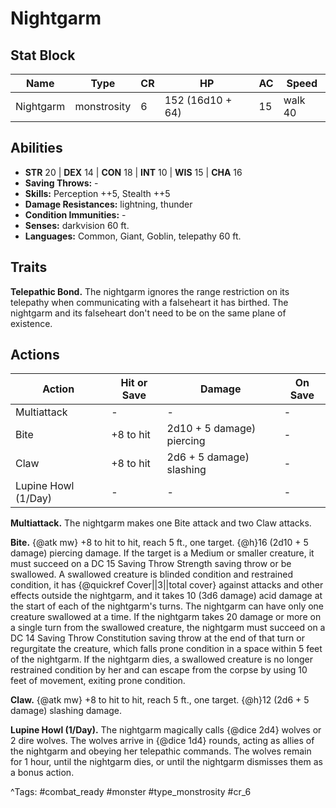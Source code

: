 # Nightgarm

## Stat Block

| Name | Type | CR | HP | AC | Speed |
|------|------|----|----|----|-------|
| Nightgarm | monstrosity | 6 | 152 (16d10 + 64) | 15 | walk 40 |

## Abilities

- **STR** 20 | **DEX** 14 | **CON** 18 | **INT** 10 | **WIS** 15 | **CHA** 16
- **Saving Throws:** -  
- **Skills:** Perception ++5, Stealth ++5  
- **Damage Resistances:** lightning, thunder  
- **Condition Immunities:** -  
- **Senses:** darkvision 60 ft.  
- **Languages:** Common, Giant, Goblin, telepathy 60 ft.

## Traits

**Telepathic Bond.** The nightgarm ignores the range restriction on its telepathy when communicating with a falseheart it has birthed. The nightgarm and its falseheart don't need to be on the same plane of existence.


## Actions

| Action | Hit or Save | Damage | On Save |
|--------|--------------|--------|----------|
| Multiattack | - | - | - |
| Bite | +8 to hit | 2d10 + 5 damage) piercing | - |
| Claw | +8 to hit | 2d6 + 5 damage) slashing | - |
| Lupine Howl (1/Day) | - | - | - |

**Multiattack.** The nightgarm makes one Bite attack and two Claw attacks.

**Bite.** {@atk mw} +8 to hit to hit, reach 5 ft., one target. {@h}16 (2d10 + 5 damage) piercing damage. If the target is a Medium or smaller creature, it must succeed on a DC 15 Saving Throw Strength saving throw or be swallowed. A swallowed creature is blinded condition and restrained condition, it has {@quickref Cover||3||total cover} against attacks and other effects outside the nightgarm, and it takes 10 (3d6 damage) acid damage at the start of each of the nightgarm's turns. The nightgarm can have only one creature swallowed at a time. If the nightgarm takes 20 damage or more on a single turn from the swallowed creature, the nightgarm must succeed on a DC 14 Saving Throw Constitution saving throw at the end of that turn or regurgitate the creature, which falls prone condition in a space within 5 feet of the nightgarm. If the nightgarm dies, a swallowed creature is no longer restrained condition by her and can escape from the corpse by using 10 feet of movement, exiting prone condition.

**Claw.** {@atk mw} +8 to hit to hit, reach 5 ft., one target. {@h}12 (2d6 + 5 damage) slashing damage.

**Lupine Howl (1/Day).** The nightgarm magically calls {@dice 2d4} wolves or 2 dire wolves. The wolves arrive in {@dice 1d4} rounds, acting as allies of the nightgarm and obeying her telepathic commands. The wolves remain for 1 hour, until the nightgarm dies, or until the nightgarm dismisses them as a bonus action.


^Tags: #combat_ready #monster #type_monstrosity #cr_6